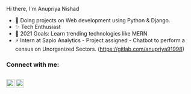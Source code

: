 Hi there, I'm Anupriya Nishad
<!--
**Anupriya1729/Anupriya1729** is a ✨ _special_ ✨ repository because its `README.md` (this file) appears on your GitHub profile.-->
- 🌱 Doing projects on Web development using Python & Django.
- ✨ Tech Enthusiast
- 🥅 2021 Goals: Learn trending technologies like MERN
- ⚡ Intern at Sapio Analytics - Project assigned - Chatbot to perform a census on Unorganized Sectors. (https://gitlab.com/anupriya91998)
### Connect with me:
[<img align="left" alt="CodeA | LinkedIn" width="22px" src="https://cdn.jsdelivr.net/npm/simple-icons@v3/icons/linkedin.svg" />][linkedin]
[<img align="left" alt="CodeA | Instagram" width="22px" src="https://cdn.jsdelivr.net/npm/simple-icons@v3/icons/gmail.svg" />][email]
<br />
---
[linkedin]: https://www.linkedin.com/in/anupriyanishad
[email]: mailto:anupriya91998@gmail.com

